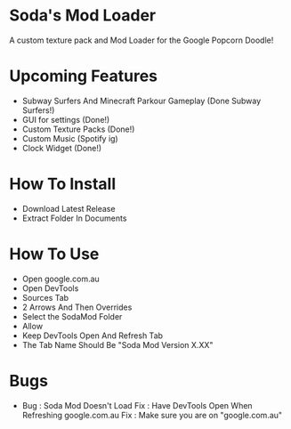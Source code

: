 # Soda's Mod Loader
A custom texture pack and Mod Loader for the Google Popcorn Doodle!


# Upcoming Features
- Subway Surfers And Minecraft Parkour Gameplay (Done Subway Surfers!)
- GUI for settings (Done!)
- Custom Texture Packs (Done!)
- Custom Music (Spotify ig)
- Clock Widget (Done!)

# How To Install
- Download Latest Release
- Extract Folder In Documents
  
# How To Use
- Open google.com.au
- Open DevTools
- Sources Tab
- 2 Arrows And Then Overrides
- Select the SodaMod Folder
- Allow
- Keep DevTools Open And Refresh Tab
- The Tab Name Should Be "Soda Mod Version X.XX"

# Bugs
- Bug : Soda Mod Doesn't Load Fix : Have DevTools Open When Refreshing google.com.au Fix : Make sure you are on "google.com.au"
